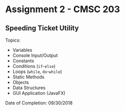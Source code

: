 # Assignment 2 - CMSC 203
## Speeding Ticket Utility

Topics:
- Variables
- Console Input/Output
- Constants
- Conditions (```if```-```else```)
- Loops (```while```, ```do```-```while```)
- Static Methods
- Objects
- Data Structures
- GUI Application (JavaFX)

Date of Completion: 09/30/2018
